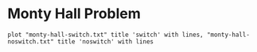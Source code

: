 # Monty Hall Problem

```shell
plot "monty-hall-switch.txt" title 'switch' with lines, "monty-hall-noswitch.txt" title 'noswitch' with lines
```